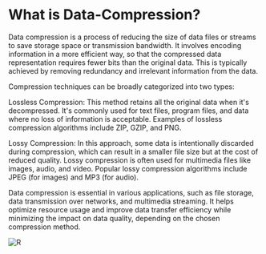 # What is Data-Compression?

Data compression is a process of reducing the size of data files or streams to save storage space or transmission bandwidth. It involves encoding information in a more efficient way, so that the compressed data representation requires fewer bits than the original data. This is typically achieved by removing redundancy and irrelevant information from the data.

Compression techniques can be broadly categorized into two types:

Lossless Compression: This method retains all the original data when it's decompressed. It's commonly used for text files, program files, and data where no loss of information is acceptable. Examples of lossless compression algorithms include ZIP, GZIP, and PNG.

Lossy Compression: In this approach, some data is intentionally discarded during compression, which can result in a smaller file size but at the cost of reduced quality. Lossy compression is often used for multimedia files like images, audio, and video. Popular lossy compression algorithms include JPEG (for images) and MP3 (for audio).

Data compression is essential in various applications, such as file storage, data transmission over networks, and multimedia streaming. It helps optimize resource usage and improve data transfer efficiency while minimizing the impact on data quality, depending on the chosen compression method.

![R](https://github.com/Besbol100/College-Projects/assets/113455518/4884be73-952b-4766-9b90-8cc449b58707)
